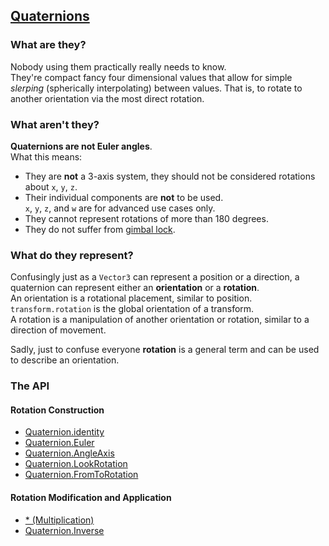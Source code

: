 ## [Quaternions](https://docs.unity3d.com/ScriptReference/Quaternion.html)
### What are they?
Nobody using them practically really needs to know.  
They're compact fancy four dimensional values that allow for simple *slerping* (spherically interpolating) between values. That is, to rotate to another orientation via the most direct rotation.  

### What aren't they?
**Quaternions are not Euler angles**.  
What this means:  
- They are **not** a 3-axis system, they should not be considered rotations about `x`, `y`, `z`.
- Their individual components are **not** to be used.  
  `x`, `y`, `z`, and `w` are for advanced use cases only.
- They cannot represent rotations of more than 180 degrees.
- They do not suffer from [gimbal lock](https://www.youtube.com/watch?v=zc8b2Jo7mno).

### What do they represent?
Confusingly just as a `Vector3` can represent a position or a direction, a quaternion can represent either an **orientation** or a **rotation**.  
An orientation is a rotational placement, similar to position. `transform.rotation` is the global orientation of a transform.  
A rotation is a manipulation of another orientation or rotation, similar to a direction of movement.  

Sadly, just to confuse everyone **rotation** is a general term and can be used to describe an orientation.

### The API
#### Rotation Construction
- [Quaternion.identity](Quaternions/Identity.md)
- [Quaternion.Euler](Quaternions/Euler.md)
- [Quaternion.AngleAxis](Quaternions/AngleAxis.md)
- [Quaternion.LookRotation](Quaternions/LookRotation.md)
- [Quaternion.FromToRotation](Quaternions/FromToRotation.md)

#### Rotation Modification and Application
- [* (Multiplication)](Quaternions/Multiplication.md)
- [Quaternion.Inverse](Quaternions/Inverse.md)
